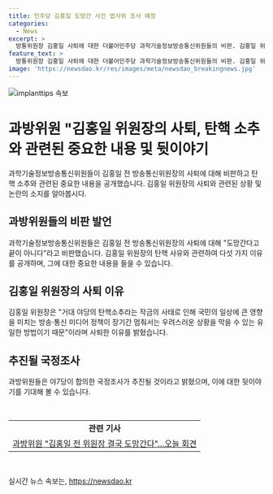 ```yaml
---
title: 민주당 김홍일 도망간 사건 법사위 조사 예정
categories:
  - News
excerpt: >
  방통위원장 김홍일 사퇴에 대한 더불어민주당 과학기술정보방송통신위원들의 비판. 김홍일 위원장의 탄핵 이유 및 민주당과 야당의 향후 국정조사에 대한 계획 등을 소개. 더불어민주당과 야5당의 김홍일 위원장 탄핵소추안 발의, 그리고 김 위원장의 사퇴 발표 이유에 대한 내용을 다룸. (150자)
feature_text: >
  방통위원장 김홍일 사퇴에 대한 더불어민주당 과학기술정보방송통신위원들의 비판. 김홍일 위원장의 탄핵 이유 및 민주당과 야당의 향후 국정조사에 대한 계획 등을 소개. 더불어민주당과 야5당의 김홍일 위원장 탄핵소추안 발의, 그리고 김 위원장의 사퇴 발표 이유에 대한 내용을 다룸. (150자)
image: 'https://newsdao.kr/res/images/meta/newsdao_breakingnews.jpg'
---
```


<p><img src="https://newsdao.kr/res/images/meta/newsdao_breakingnews.jpg" alt="implanttips 속보" /></p>

<h1>과방위원 "김홍일 위원장의 사퇴, 탄핵 소추와 관련된 중요한 내용 및 뒷이야기</h1>

<p data-ke-size="size16">과학기술정보방송통신위원들이 김홍일 전 방송통신위원장의 사퇴에 대해 비판하고 탄핵 소추와 관련된 중요한 내용을 공개했습니다. 김홍일 위원장의 사퇴와 관련된 상황 및 논란의 소지를 알아봅시다.</p>

<h2 data-ke-size="size26">과방위원들의 비판 발언</h2>

<p data-ke-size="size16">과학기술정보방송통신위원들은 김홍일 전 방송통신위원장의 사퇴에 대해 "도망간다고 끝이 아니다"라고 비판했습니다. 김홍일 위원장의 탄핵 사유와 관련하여 다섯 가지 이유를 공개하며, 그에 대한 중요한 내용을 들을 수 있습니다.</p>

<h2 data-ke-size="size26">김홍일 위원장의 사퇴 이유</h2>

<p data-ke-size="size16">김홍일 위원장은 "거대 야당의 탄핵소추라는 작금의 사태로 인해 국민의 일상에 큰 영향을 미치는 방송·통신 미디어 정책이 장기간 멈춰서는 우려스러운 상황을 막을 수 있는 유일한 방법이기 때문"이라며 사퇴한 이유를 밝혔습니다.</p>

<h2 data-ke-size="size26">추진될 국정조사</h2>

<p data-ke-size="size16">과방위원들은 야7당이 합의한 국정조사가 추진될 것이라고 밝혔으며, 이에 대한 뒷이야기를 기대해 볼 수 있습니다.</p>

<p data-ke-size="size16">&nbsp;</p>

<table>
<tbody>
<tr>
<td style="text-align: center; height: 17px;"><b>관련 기사</b></td>
</tr>
<tr>
<td style="text-align: center; height: 17px;"><a href="https://news.kbs.co.kr/news/view.do?ncd=5118718&amp;ref=A">과방위원 "김홍일 전 위원장 결국 도망간다"…오늘 회견</a></td>
</tr>
</tbody>
</table>

<p data-ke-size="size16">&nbsp;</p>
실시간 뉴스 속보는, <a href="https://newsdao.kr" rel="dofollow">https://newsdao.kr</a>


